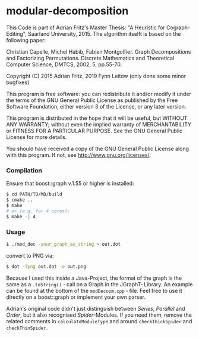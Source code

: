 # modular-decomposition

This Code is part of Adrian Fritz's Master Thesis: "A Heuristic for Cograph-Editing", Saarland University, 2015. The algorithm itselft is based on the following paper:

Christian Capelle, Michel Habib, Fabien Montgolfier. Graph Decompositions and Factorizing
Permutations. Discrete Mathematics and Theoretical Computer Science, DMTCS, 2002, 5,
pp.55-70.


Copyright (C) 2015 Adrian Fritz, 2019 Fynn Leitow (only done some minor bugfixes)

This program is free software: you can redistribute it and/or modify it under the terms of the GNU General Public License as published by the Free Software Foundation, either version 3 of the License, or any later version.

This program is distributed in the hope that it will be useful, but WITHOUT ANY WARRANTY; without even the implied warranty of MERCHANTABILITY or FITNESS FOR A PARTICULAR PURPOSE. See the GNU General Public License for more details.

You should have received a copy of the GNU General Public License along with this program. If not, see http://www.gnu.org/licenses/.


### Compilation

Ensure that boost::graph v.1.55 or higher is installed:

```bash
$ cd PATH/TO/MD/build
$ cmake ..
$ make
# or (e.g. for 4 cores):
$ make -j 4
```




### Usage

```bash
$ ./mod_dec -your_graph_as_string > out.dot
```

convert to PNG via:

```bash
$ dot -Tpng out.dot -o out.png
```

Because I used this inside a Java-Project, the format of the graph is the same as a `.toString()` - call on a Graph in the JGraphT- Library. An example can be found at the bottom of the `modDecopm.cpp` - file. Feel free to use it directly on a boost::graph or implement your own parser.

Adrian's original code didn't just distinguish between _Series_, _Parallel_ and _Order_, but it also recognised _Spider_-Modules. If you need them, remove the related comments in `calculateModuleType` and around `checkThickSpider` and `checkThinSpider`.